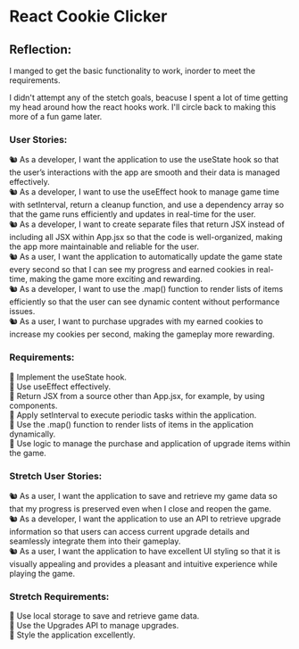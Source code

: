 # React Cookie Clicker

## Reflection:

I manged to get the basic functionality to work, inorder to meet the requirements.

I didn't attempt any of the stetch goals, beacuse I spent a lot of time getting my head around how the react hooks work. I'll circle back to making this more of a fun game later.

### User Stories:

🐿️ As a developer, I want the application to use the useState hook so that the user’s interactions with the app are smooth and their data is managed effectively.  
🐿️ As a developer, I want to use the useEffect hook to manage game time with setInterval, return a cleanup function, and use a dependency array so that the game runs efficiently and updates in real-time for the user.  
🐿️ As a developer, I want to create separate files that return JSX instead of including all JSX within App.jsx so that the code is well-organized, making the app more maintainable and reliable for the user.  
🐿️ As a user, I want the application to automatically update the game state every second so that I can see my progress and earned cookies in real-time, making the game more exciting and rewarding.  
🐿️ As a developer, I want to use the .map() function to render lists of items efficiently so that the user can see dynamic content without performance issues.  
🐿️ As a user, I want to purchase upgrades with my earned cookies to increase my cookies per second, making the gameplay more rewarding.

### Requirements:

🎯 Implement the useState hook.  
🎯 Use useEffect effectively.  
🎯 Return JSX from a source other than App.jsx, for example, by using components.  
🎯 Apply setInterval to execute periodic tasks within the application.  
🎯 Use the .map() function to render lists of items in the application dynamically.  
🎯 Use logic to manage the purchase and application of upgrade items within the game.

### Stretch User Stories:

🐿️ As a user, I want the application to save and retrieve my game data so that my progress is preserved even when I close and reopen the game.  
🐿️ As a developer, I want the application to use an API to retrieve upgrade information so that users can access current upgrade details and seamlessly integrate them into their gameplay.  
🐿️ As a user, I want the application to have excellent UI styling so that it is visually appealing and provides a pleasant and intuitive experience while playing the game.

### Stretch Requirements:

🏹 Use local storage to save and retrieve game data.  
🏹 Use the Upgrades API to manage upgrades.  
🏹 Style the application excellently.
